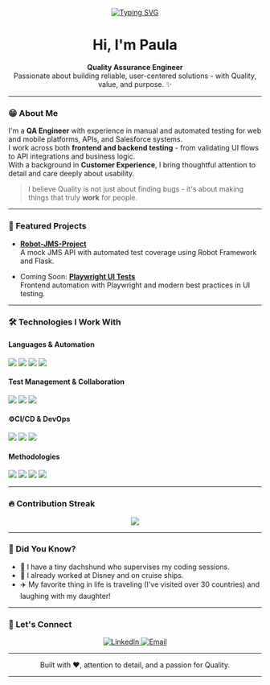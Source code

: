<!-- Animated Typing Header -->
<p align="center">
  <a href="https://github.com/paulamarcondes">
    <img src="https://readme-typing-svg.herokuapp.com?font=Fira+Code&pause=1000&color=00AEEF&width=520&lines=QA+Engineer+%7C+Manual+and+Automated+Testing;API+%7C+Postman+%7C+Robot+Framework+%7C+Salesforce;Customer+Centric+%7C+Detail+Oriented+%7C+Curious" alt="Typing SVG" />
  </a>
</p>

<h1 align="center">Hi, I'm Paula </h1>

<p align="center">
  <b>Quality Assurance Engineer</b><br>
  Passionate about building reliable, user-centered solutions - with Quality, value, and purpose. ✨
</p>

---

### 😁 About Me

I'm a **QA Engineer** with experience in manual and automated testing for web and mobile platforms, APIs, and Salesforce systems.  
I work across both **frontend and backend testing** - from validating UI flows to API integrations and business logic.  
With a background in **Customer Experience**, I bring thoughtful attention to detail and care deeply about usability.

> I believe Quality is not just about finding bugs - it's about making things that truly **work** for people.

---

### 🚀 Featured Projects

- [**Robot-JMS-Project**](https://github.com/paulamarcondes/Robot-JMS-Project)<br>
  A mock JMS API with automated test coverage using Robot Framework and Flask.

- Coming Soon: [**Playwright UI Tests**](#)<br>
  Frontend automation with Playwright and modern best practices in UI testing.

---

### 🛠️ Technologies I Work With

#### Languages & Automation
<p>
  <img src="https://img.shields.io/badge/Robot_Framework-000?style=for-the-badge&logo=robot-framework&logoColor=white"/>
  <img src="https://img.shields.io/badge/Postman-FF6C37?style=for-the-badge&logo=postman&logoColor=white"/>
  <img src="https://img.shields.io/badge/Python-3776AB?style=for-the-badge&logo=python&logoColor=white"/>
  <img src="https://img.shields.io/badge/Javascript-F7DF1E?style=for-the-badge&logo=javascript&logoColor=black"/>
</p>

#### Test Management & Collaboration
<p>
  <img src="https://img.shields.io/badge/Jira-0052CC?style=for-the-badge&logo=jira&logoColor=white"/>
  <img src="https://img.shields.io/badge/Confluence-172B4D?style=for-the-badge&logo=confluence&logoColor=white"/>
  <img src="https://img.shields.io/badge/Xray-0052CC?style=for-the-badge&logo=jira&logoColor=white"/>
</p>

#### ⚙CI/CD & DevOps
<p>
  <img src="https://img.shields.io/badge/Jenkins-D24939?style=for-the-badge&logo=jenkins&logoColor=white"/>
  <img src="https://img.shields.io/badge/GitHub_Actions-2088FF?style=for-the-badge&logo=github-actions&logoColor=white"/>
  <img src="https://img.shields.io/badge/Git-F05032?style=for-the-badge&logo=git&logoColor=white"/>
</p>

#### Methodologies
<p>
  <img src="https://img.shields.io/badge/Agile-FCA121?style=for-the-badge&logo=scrumalliance&logoColor=black"/>
  <img src="https://img.shields.io/badge/BDD-6BA539?style=for-the-badge&logo=cucumber&logoColor=white"/>
  <img src="https://img.shields.io/badge/SDLC-4E4E4E?style=for-the-badge&logo=data&logoColor=white"/>
  <img src="https://img.shields.io/badge/Shift--Left-FF69B4?style=for-the-badge&logo=fastapi&logoColor=white"/>
</p>


---

### 🔥 Contribution Streak

<p align="center">
  <img src="https://github-readme-streak-stats.herokuapp.com/?user=paulamarcondes&theme=radical"/>
</p>

---

### 🌟 Did You Know?

- 🐶 I have a tiny dachshund who supervises my coding sessions.  
- 🏰 I already worked at Disney and on cruise ships.  
- ✈️ My favorite thing in life is traveling (I've visited over 30 countries) and laughing with my daughter!

---

### 🤝 Let's Connect

<p align="center">
  <a href="https://www.linkedin.com/in/paulamarcondes" target="_blank">
    <img src="https://img.shields.io/badge/LinkedIn-0A66C2?style=for-the-badge&logo=linkedin&logoColor=white" alt="LinkedIn"/>
  </a>
  <a href="mailto:paulamar.rp@gmail.com">
    <img src="https://img.shields.io/badge/Email-D14836?style=for-the-badge&logo=gmail&logoColor=white" alt="Email"/>
  </a>
</p>

---

<p align="center">
  Built with ❤️, attention to detail, and a passion for Quality.
</p>

---
